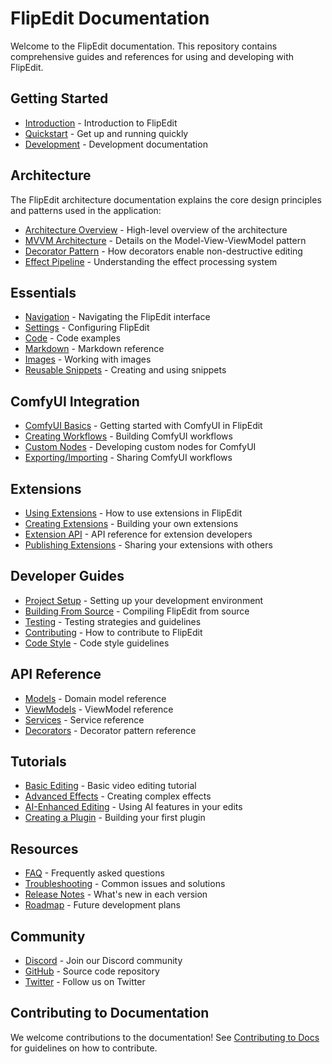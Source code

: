 # FlipEdit Documentation

Welcome to the FlipEdit documentation. This repository contains comprehensive guides and references for using and developing with FlipEdit.

## Getting Started

- [Introduction](./introduction.mdx) - Introduction to FlipEdit
- [Quickstart](./quickstart.mdx) - Get up and running quickly
- [Development](./development.mdx) - Development documentation

## Architecture

The FlipEdit architecture documentation explains the core design principles and patterns used in the application:

- [Architecture Overview](./architecture/overview.mdx) - High-level overview of the architecture
- [MVVM Architecture](./architecture/mvvm.mdx) - Details on the Model-View-ViewModel pattern
- [Decorator Pattern](./architecture/decorator-pattern.mdx) - How decorators enable non-destructive editing
- [Effect Pipeline](./architecture/effect-pipeline.mdx) - Understanding the effect processing system

## Essentials

- [Navigation](./essentials/navigation.mdx) - Navigating the FlipEdit interface
- [Settings](./essentials/settings.mdx) - Configuring FlipEdit
- [Code](./essentials/code.mdx) - Code examples
- [Markdown](./essentials/markdown.mdx) - Markdown reference
- [Images](./essentials/images.mdx) - Working with images
- [Reusable Snippets](./essentials/reusable-snippets.mdx) - Creating and using snippets

## ComfyUI Integration

- [ComfyUI Basics](./comfyui/basics.mdx) - Getting started with ComfyUI in FlipEdit
- [Creating Workflows](./comfyui/workflows.mdx) - Building ComfyUI workflows
- [Custom Nodes](./comfyui/custom-nodes.mdx) - Developing custom nodes for ComfyUI
- [Exporting/Importing](./comfyui/export-import.mdx) - Sharing ComfyUI workflows

## Extensions

- [Using Extensions](./extensions/using.mdx) - How to use extensions in FlipEdit
- [Creating Extensions](./extensions/creating.mdx) - Building your own extensions
- [Extension API](./extensions/api.mdx) - API reference for extension developers
- [Publishing Extensions](./extensions/publishing.mdx) - Sharing your extensions with others

## Developer Guides

- [Project Setup](./development/setup.mdx) - Setting up your development environment
- [Building From Source](./development/building.mdx) - Compiling FlipEdit from source
- [Testing](./development/testing.mdx) - Testing strategies and guidelines
- [Contributing](./development/contributing.mdx) - How to contribute to FlipEdit
- [Code Style](./development/code-style.mdx) - Code style guidelines

## API Reference

- [Models](./api-reference/models.mdx) - Domain model reference
- [ViewModels](./api-reference/viewmodels.mdx) - ViewModel reference
- [Services](./api-reference/services.mdx) - Service reference
- [Decorators](./api-reference/decorators.mdx) - Decorator pattern reference

## Tutorials

- [Basic Editing](./tutorials/basic-editing.mdx) - Basic video editing tutorial
- [Advanced Effects](./tutorials/advanced-effects.mdx) - Creating complex effects
- [AI-Enhanced Editing](./tutorials/ai-enhanced.mdx) - Using AI features in your edits
- [Creating a Plugin](./tutorials/creating-plugin.mdx) - Building your first plugin

## Resources

- [FAQ](./resources/faq.mdx) - Frequently asked questions
- [Troubleshooting](./resources/troubleshooting.mdx) - Common issues and solutions
- [Release Notes](./resources/release-notes.mdx) - What's new in each version
- [Roadmap](./resources/roadmap.mdx) - Future development plans

## Community

- [Discord](https://discord.gg/flipedit) - Join our Discord community
- [GitHub](https://github.com/flipedit/flipedit) - Source code repository
- [Twitter](https://twitter.com/flipedit) - Follow us on Twitter

## Contributing to Documentation

We welcome contributions to the documentation! See [Contributing to Docs](./development/contributing-docs.mdx) for guidelines on how to contribute.
